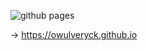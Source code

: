 ![github pages](https://github.com/owulveryck/owulveryck.github.io/workflows/github%20pages/badge.svg)

-> https://owulveryck.github.io
